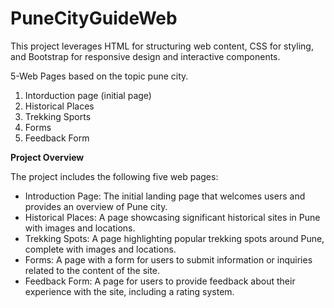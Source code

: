 # PuneCityGuideWeb
This project leverages HTML for structuring web content, CSS for styling, and Bootstrap for responsive design and interactive components.

5-Web Pages based on the topic pune city.
1. Intorduction page (initial page)
2. Historical Places
3. Trekking Sports
4. Forms
5. Feedback Form


**Project Overview**

The project includes the following five web pages:

* Introduction Page: The initial landing page that welcomes users and provides an overview of Pune city.
* Historical Places: A page showcasing significant historical sites in Pune with images and locations.
* Trekking Spots: A page highlighting popular trekking spots around Pune, complete with images and locations.
* Forms: A page with a form for users to submit information or inquiries related to the content of the site.
* Feedback Form: A page for users to provide feedback about their experience with the site, including a rating system.
